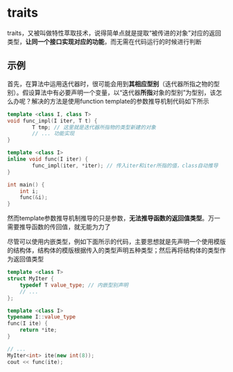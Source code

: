 # traits

traits，又被叫做特性萃取技术，说得简单点就是提取“被传进的对象”对应的返回类型，**让同一个接口实现对应的功能**，而无需在代码运行的时候进行判断

## 示例

首先，在算法中运用迭代器时，很可能会用到**其相应型别**（迭代器所指之物的型别）。假设算法中有必要声明一个变量，以“迭代器**所指**对象的型别”为型别，该怎么办呢？解决的方法是使用function template的参数推导机制代码如下所示

```c++
template <class I, class T>
void func_impl(I iter, T t) {
        T tmp; // 这里就是迭代器所指物的类型新建的对象
        // ... 功能实现
}

template <class I>
inline void func(I iter) {
        func_impl(iter, *iter); // 传入iter和iter所指的值，class自动推导
}

int main() {
    int i;
    func(&i);
}
```

然而template参数推导机制推导的只是参数，**无法推导函数的返回值类型**。万一需要推导函数的传回值，就无能为力了

尽管可以使用内嵌类型，例如下面所示的代码，主要思想就是先声明一个使用模版的结构体，结构体的模版根据传入的类型声明五种类型；然后再将结构体的类型作为返回值类型 

```c++
template <class T>
struct MyIter {
    typedef T value_type; // 内嵌型别声明
    // ...
};

template <class I>
typename I::value_type 
func(I ite) {
    return *ite;
}

// ...
MyIter<int> ite(new int(8));
cout << func(ite);
```

